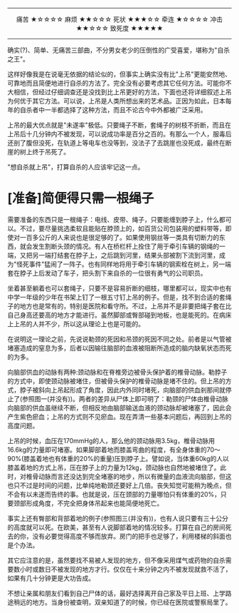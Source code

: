 
---

<p align="middle">痛苦 ★☆☆☆☆ 麻烦 ★★☆☆☆ 死状 ★★★☆☆ 牵连 ★☆☆☆☆ 冲击 ★★☆☆☆ 致死度 ★★★★★</p>

---

确实(?)、简单、无痛苦三部曲，不分男女老少的压倒性的广受喜爱，堪称为"自杀之王"。

这样好像我是在说毫无依据的结论似的，但事实上确实没有比"上吊"更能安然地、可靠地而且简便地进行自杀的方法了。完全没有必要考虑其它任何方法。可能你不大相信，但经过仔细调查还是没找到比上吊更好的方法，下面也还将详细叙述上吊为何优于其它方法。可以说，上吊是人类所想出来的艺术品。正因为如此，日本每年的自杀者中一半都选择了这种方法，而且不论古今中外都被广泛采用。

上吊的最大优点就是"未遂率"极低。只要绳子不断，套绳子的树枝不折断，而且在上吊后十几分钟内不被发现，可以说成功率是百分之百的。有那么一个人，服毒后还剖了腹但没死，在轨道上等电车也没等到，没法子了去跳崖也没死成，最终在断崖的树上终于吊死了。

"想自杀就上吊"，打算自杀的人应该牢记这一点。

# [准备]简便得只需一根绳子

需要准备的东西只是一根绳子：电线、皮带、绳子，只要能缠到脖子上，什么都可以。不过，要尽量挑选柔软且能贴在脖颈上的，如百货公司包装用的塑料带等，即使对一百多公斤的人来说也是很足够的了。如果使用钢丝等一类具有切断力的东西，就会发生割断头颈的情况。有人在桥栏杆上拴住了用于牵引车辆的钢绳的一端，又把另一端打结套在脖子上，之后跳到河里，结果头部被割下流到河里，成为"怪死事件"猛闹了一阵子。也有同样地将用于牵引车辆的钢索栓在树上，另一端套在脖子上后发动了车子，把头割下来自杀的一位很有勇气的公司职员。

坐着甚至躺着也可以套绳子，只要不是容易折断的细枝，哪里都可以，现实中也有中学一年级的少年在书架上钉了一根五寸钉上吊的例子。但是，找不到合适的套绳子的地方也是常有的，特别是医院和看守所。不过，上吊并不是非要把绳子套在比自己身高还要高的地方才能进行。虽然脚部或臀部碰到地板，也是能死的。在病床上上吊的人并不少，所以这从理论上也是可能的。

在说明这一理论之前，先说说勒颈的死因和吊颈的死因不同之处。前者是以气管被堵塞造成的窒息为多，后者以因输往脑部的血液被阻断所造成的脑内缺氧状态而死的为多。

向脑部供血的动脉有两种:颈动脉和在脊椎旁边被骨头保护着的椎骨动脉。勒脖子的方式中，即使颈动脉被堵住，但被骨头保护的椎骨动脉是堵不住的。但上吊的方式，脖子被斜向上吊起形成了角度，因此内外同时堵死，向脑部的供血剎那间就停止了(参照图一(并没有))。两者的差异从尸体上即可明了：勒颈的尸体由椎骨动脉向脑部的供血虽继续不断，但相反地由脑部输送血液的颈动脉却被堵塞了，因此会产生紫色瘀血；上吊的方式则不见瘀血。现在弄清一些基本问题后，再回到上吊的高度问题。

上吊的时候，血压在170mmHg的人，那么他的颈动脉用3.5kg，椎骨动脉用16.6kg的力量即可堵塞。如果脚部着地而膝盖弯曲的程度，有全身体重的70～90%(膝盖着地也有体重的20%的重量)压到脖子上。譬如说，当体重60kg的人以膝盖着地的方式上吊，压在脖子上的力量为12kg，颈动脉也自然地被堵住了。此时，对椎骨动脉而言还没达到完全堵塞的地步，所以有微量的血液流向脑部，但这也只不过是时间的问题，比单纯地勒颈还要好上几倍。丧失知觉可能稍为晚点，但不会有以未遂而告终的事。也就是说，压在颈部的力量哪怕只有体重的20%，只要颈部形成角度，不完全把身体吊起来也能简便地死亡。

事实上还有臀部和背部着地的例子(参照图三(并没有))，也有人说只要有三十公分的高度就可以死。在欧美，甚至有人说脚部着地的情况较多。打算在自己的房间死去的你，没有必要觉得高度不够而放弃。房门的把手也足够了，利用楼梯的斜面也是个办法。

其它应注意的是，虽然要找不易被人发现的地方，但不像采用煤气或药物的自杀需要数小时或数日不被发现的地方才行。仅仅在十来分钟之内不被发现就救不活了，如果有几十分钟更是大功告成。

不想让亲属和朋友们看到自己尸体的话，最好选择离开自己家及平日上班、上学路途稍远的地方。当身份被查明，双亲知道了的时候，你已经在医院或警察局里了。
